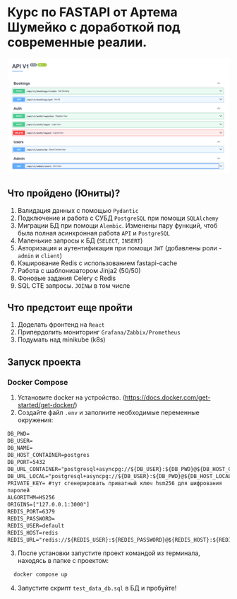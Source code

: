 # Курс по FASTAPI от Артема Шумейко с доработкой под современные реалии.  
![img.png](docs/images/img.png)
## Что пройдено (Юниты)?
1. Валидация данных с помощью `Pydantic`
2. Подключение и работа с СУБД `PostgreSQL` при помощи `SQLAlchemy`
3. Миграции БД при помощи `Alembic`. Изменены пару функций, чтоб была полная асинхронная работа `API` и `PostgreSQL`
4. Маленькие запросы к БД (`SELECT`, `INSERT`)
5. Авторизация и аутентификация при помощи `JWT` (добавлены роли - `admin` и `client`)
6. Кэширование Redis с использованием fastapi-cache
7. Работа с шаблонизатором Jinja2 (50/50)
8. Фоновые задания Celery с Redis
9. SQL CTE запросы. `JOIN`ы в том числе
## Что предстоит еще пройти
1. Доделать фронтенд на `React`
2. Припердолить мониторинг `Grafana/Zabbix/Prometheus`
3. Подумать над minikube (k8s)
## Запуск проекта
### Docker Compose
1. Установите docker на устройство. (https://docs.docker.com/get-started/get-docker/)
2. Создайте файл `.env` и заполните необходимые переменные окружения:
```.env
DB_PWD=
DB_USER=
DB_NAME=
DB_HOST_CONTAINER=postgres
DB_PORT=5432
DB_URL_CONTAINER="postgresql+asyncpg://${DB_USER}:${DB_PWD}@${DB_HOST_CONTAINER}:${DB_PORT}/${DB_NAME}"
DB_URL_LOCAL="postgresql+asyncpg://${DB_USER}:${DB_PWD}@${DB_HOST_LOCAL}:${DB_PORT}/${DB_NAME}"
PRIVATE_KEY= #тут сгенерировать приватный ключ hsm256 для шифрования паролей
ALGORITHM=HS256
ORIGINS=["127.0.0.1:3000"]
REDIS_PORT=6379
REDIS_PASSWORD=
REDIS_USER=default
REDIS_HOST=redis
REDIS_URL="redis://${REDIS_USER}:${REDIS_PASSWORD}@${REDIS_HOST}:${REDIS_PORT}"
```
3. После установки запустите проект командой из терминала, находясь в папке с проектом:
```bash
  docker compose up
```
4. Запустите скрипт `test_data_db.sql` в БД и пробуйте!